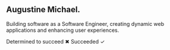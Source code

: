 ## Augustine Michael.

Building software as a Software Engineer, creating dynamic web applications and enhancing user experiences.

Determined to succeed ✖
Succeeded ✓

